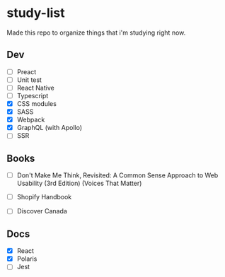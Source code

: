 # study-list
Made this repo to organize things that i'm studying right now.

## Dev
- [ ] Preact
- [ ] Unit test
- [ ] React Native
- [ ] Typescript
- [x] CSS modules 
- [x] SASS
- [x] Webpack
- [x] GraphQL (with Apollo)
- [ ] SSR

## Books
- [ ] Don't Make Me Think, Revisited: A Common Sense Approach to Web Usability (3rd Edition) (Voices That Matter)
- [ ] Shopify Handbook
- [ ] Discover Canada


## Docs
- [x] React
- [x] Polaris
- [ ] Jest
